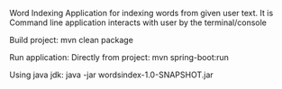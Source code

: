 Word Indexing
Application for indexing words from given user text.
It is Command line application interacts with user by the terminal/console


Build project: 
mvn clean package

Run application:
Directly from project: mvn spring-boot:run

Using java jdk:        java -jar wordsindex-1.0-SNAPSHOT.jar
